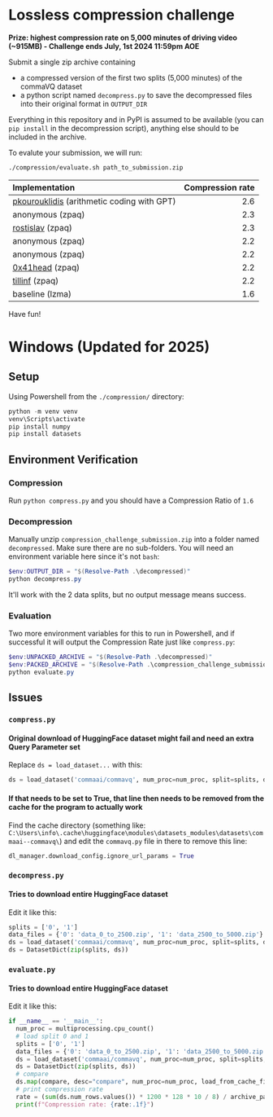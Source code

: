 # Lossless compression challenge

**Prize: highest compression rate on 5,000 minutes of driving video (~915MB) - Challenge ends July, 1st 2024 11:59pm AOE**

Submit a single zip archive containing
- a compressed version of the first two splits (5,000 minutes) of the commaVQ dataset
- a python script named `decompress.py` to save the decompressed files into their original format in `OUTPUT_DIR`

Everything in this repository and in PyPI is assumed to be available (you can `pip install` in the decompression script), anything else should to be included in the archive.

To evalute your submission, we will run:
```bash
./compression/evaluate.sh path_to_submission.zip
```

| Implementation                                                                 | Compression rate |
| :----------------------------------------------------------------------------- | ---------------: |
| [pkourouklidis](https://github.com/pkourouklidis) (arithmetic coding with GPT) |              2.6 |
| anonymous (zpaq)                                                               |              2.3 |
| [rostislav](https://github.com/rostislav) (zpaq)                               |              2.3 |
| anonymous (zpaq)                                                               |              2.2 |
| anonymous (zpaq)                                                               |              2.2 |
| [0x41head](https://github.com/0x41head) (zpaq)                                 |              2.2 |
| [tillinf](https://github.com/tillinf) (zpaq)                                   |              2.2 |
| baseline (lzma)                                                                |              1.6 |


Have fun!

# Windows (Updated for 2025)

## Setup

Using Powershell from the `./compression/` directory:

```powershell
python -m venv venv
venv\Scripts\activate
pip install numpy
pip install datasets
```

## Environment Verification

### Compression

Run `python compress.py` and you should have a Compression Ratio of `1.6`

### Decompression

Manually unzip `compression_challenge_submission.zip` into a folder named `decompressed`. Make sure there are no sub-folders. You will need an environment variable here since it's not `bash`:

```powershell
$env:OUTPUT_DIR = "$(Resolve-Path .\decompressed)"
python decompress.py
```

It'll work with the 2 data splits, but no output message means success.

### Evaluation

Two more environment variables for this to run in Powershell, and if successful it will output the Compression Rate just like `compress.py`:

```powershell
$env:UNPACKED_ARCHIVE = "$(Resolve-Path .\decompressed)"
$env:PACKED_ARCHIVE = "$(Resolve-Path .\compression_challenge_submission.zip)"
python evaluate.py
```

## Issues

### `compress.py`

#### Original download of HuggingFace dataset might fail and need an extra Query Parameter set

Replace `ds = load_dataset...` with this:

```python
ds = load_dataset('commaai/commavq', num_proc=num_proc, split=splits, data_files=data_files, trust_remote_code=True)
```

#### If that needs to be set to True, that line then needs to be removed from the cache for the program to actually work

Find the cache directory (something like: `C:\Users\info\.cache\huggingface\modules\datasets_modules\datasets\commaai--commavq\`) and edit the `commavq.py` file in there to remove this line:

```python
dl_manager.download_config.ignore_url_params = True
```

### `decompress.py`

#### Tries to download entire HuggingFace dataset

Edit it like this:

```python
splits = ['0', '1']
data_files = {'0': 'data_0_to_2500.zip', '1': 'data_2500_to_5000.zip'}
ds = load_dataset('commaai/commavq', num_proc=num_proc, split=splits, data_files=data_files, trust_remote_code=True)
ds = DatasetDict(zip(splits, ds))
```

### `evaluate.py`

#### Tries to download entire HuggingFace dataset

Edit it like this:

```python
if __name__ == '__main__':
  num_proc = multiprocessing.cpu_count()
  # load split 0 and 1
  splits = ['0', '1']
  data_files = {'0': 'data_0_to_2500.zip', '1': 'data_2500_to_5000.zip'}
  ds = load_dataset('commaai/commavq', num_proc=num_proc, split=splits, data_files=data_files, trust_remote_code=True)
  ds = DatasetDict(zip(splits, ds))
  # compare
  ds.map(compare, desc="compare", num_proc=num_proc, load_from_cache_file=False)
  # print compression rate
  rate = (sum(ds.num_rows.values()) * 1200 * 128 * 10 / 8) / archive_path.stat().st_size
  print(f"Compression rate: {rate:.1f}")
```